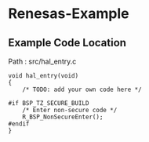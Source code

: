 # Renesas-Example

## Example Code Location

Path : src/hal_entry.c

```
void hal_entry(void)
{
    /* TODO: add your own code here */

#if BSP_TZ_SECURE_BUILD
    /* Enter non-secure code */
    R_BSP_NonSecureEnter();
#endif
}
```
